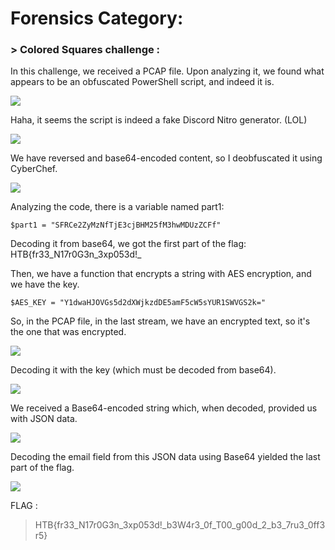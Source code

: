 # Forensics Category:

### > Colored Squares challenge :

In this challenge, we received a PCAP file.
Upon analyzing it, we found what appears to be an obfuscated PowerShell script, and indeed it is.

![](https://cdn.discordapp.xyz/attachments/1067452256686981161/1216987290522615828/Screen_Shot_2024-03-12_at_5.52.47_AM.png)

Haha, it seems the script is indeed a fake Discord Nitro generator. (LOL)

![](https://cdn.discordapp.xyz/attachments/1067452256686981161/1216988581785243768/Screen_Shot_2024-03-12_at_5.57.58_AM.png)

We have reversed and base64-encoded content, so I deobfuscated it using CyberChef.

![](https://cdn.discordapp.xyz/attachments/1067452256686981161/1216991046588694558/Screen_Shot_2024-03-12_at_6.06.36_AM.png)

Analyzing the code, there is a variable named part1:

`$part1 = "SFRCe2ZyMzNfTjE3cjBHM25fM3hwMDUzZCFf"`

Decoding it from base64, we got the first part of the flag: HTB{fr33_N17r0G3n_3xp053d!_

Then, we have a function that encrypts a string with AES encryption, and we have the key.

`$AES_KEY = "Y1dwaHJOVGs5d2dXWjkzdDE5amF5cW5sYUR1SWVGS2k="`

So, in the PCAP file, in the last stream, we have an encrypted text, so it's the one that was encrypted.

![](https://cdn.discordapp.xyz/attachments/1067452256686981161/1216995646272307290/Screen_Shot_2024-03-12_at_6.26.00_AM.png)


Decoding it with the key (which must be decoded from base64).

![](https://cdn.discordapp.xyz/attachments/1067452256686981161/1216996486710169700/Screen_Shot_2024-03-12_at_6.29.23_AM.png)

We received a Base64-encoded string which, when decoded, provided us with JSON data. 

![](https://cdn.discordapp.xyz/attachments/1067452256686981161/1216996918878801920/Screen_Shot_2024-03-12_at_6.30.46_AM.png)

Decoding the email field from this JSON data using Base64 yielded the last part of the flag.

![](https://cdn.discordapp.xyz/attachments/1067452256686981161/1216997788395634698/Screen_Shot_2024-03-12_at_6.34.32_AM.png)

FLAG : 
> HTB{fr33_N17r0G3n_3xp053d!_b3W4r3_0f_T00_g00d_2_b3_7ru3_0ff3r5}
